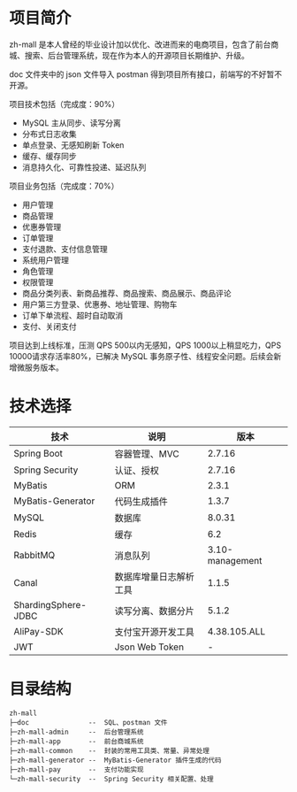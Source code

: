 # 项目简介

zh-mall 是本人曾经的毕业设计加以优化、改进而来的电商项目，包含了前台商城、搜索、后台管理系统，现在作为本人的开源项目长期维护、升级。

doc 文件夹中的 json 文件导入 postman 得到项目所有接口，前端写的不好暂不开源。

项目技术包括（完成度：90%）
- MySQL 主从同步、读写分离
- 分布式日志收集
- 单点登录、无感知刷新 Token
- 缓存、缓存同步
- 消息持久化、可靠性投递、延迟队列

项目业务包括（完成度：70%）
- 用户管理
- 商品管理
- 优惠券管理
- 订单管理
- 支付退款、支付信息管理
- 系统用户管理
- 角色管理
- 权限管理
- 商品分类列表、新商品推荐、商品搜索、商品展示、商品评论
- 用户第三方登录、优惠券、地址管理、购物车
- 订单下单流程、超时自动取消
- 支付、关闭支付

项目达到上线标准，压测 QPS 500以内无感知，QPS 1000以上稍显吃力，QPS 10000请求存活率80%，已解决 MySQL 事务原子性、线程安全问题。后续会新增微服务版本。

# 技术选择

| 技术       | 说明                  | 版本                            |
| ---------- | --------------------- | ---------------------------- |
| Spring Boot           | 容器管理、MVC          | 2.7.16            |
| Spring Security       | 认证、授权             | 2.7.16            |
| MyBatis               | ORM                   | 2.3.1             |
| MyBatis-Generator     | 代码生成插件            | 1.3.7             |
| MySQL                 | 数据库               | 8.0.31            |
| Redis                 | 缓存                | 6.2               |
| RabbitMQ              | 消息队列              | 3.10-management   |
| Canal                 | 数据库增量日志解析工具   | 1.1.5             |
| ShardingSphere-JDBC   | 读写分离、数据分片     | 5.1.2             |
| AliPay-SDK            | 支付宝开源开发工具     | 4.38.105.ALL      |
| JWT                   | Json Web Token        | -             |

# 目录结构

```shell
zh-mall
├─doc               --	SQL、postman 文件
├─zh-mall-admin	    --	后台管理系统
├─zh-mall-app	    --	前台商城系统
├─zh-mall-common    --	封装的常用工具类、常量、异常处理
├─zh-mall-generator --	MyBatis-Generator 插件生成的代码
├─zh-mall-pay	    --	支付功能实现
└─zh-mall-security  --	Spring Security 相关配置、处理
```
